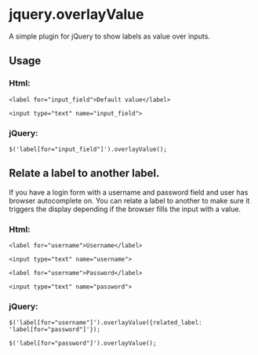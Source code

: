 jquery.overlayValue
===================

A simple plugin for jQuery to show labels as value over inputs.


## Usage

### Html:
`<label for="input_field">Default value</label>`

`<input type="text" name="input_field">`

### jQuery:
`$('label[for="input_field"]').overlayValue();`

## Relate a label to another label.
If you have a login form with a username and password field and user has browser autocomplete on.
You can relate a label to another to make sure it triggers the display depending if the browser fills
the input with a value.

### Html:
`<label for="username">Username</label>`

`<input type="text" name="username">`

`<label for="username">Password</label>`

`<input type="text" name="password">`

### jQuery:
`$('label[for="username"]').overlayValue({related_label: 'label[for="password"]'});`

`$('label[for="password"]').overlayValue();`
